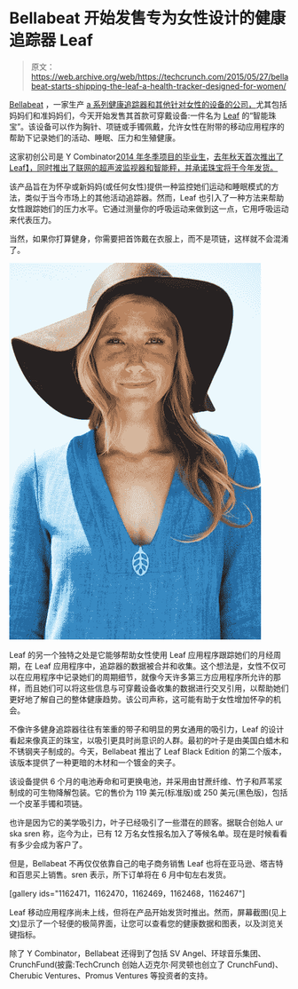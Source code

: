# Bellabeat 开始发售专为女性设计的健康追踪器 Leaf 

> 原文：<https://web.archive.org/web/https://techcrunch.com/2015/05/27/bellabeat-starts-shipping-the-leaf-a-health-tracker-designed-for-women/>

[Bellabeat](https://web.archive.org/web/20221209210508/http://www.bellabeat.com/) ，一家生产 [a 系列健康追踪器和其他针对女性的设备的公司，](https://web.archive.org/web/20221209210508/https://beta.techcrunch.com/2014/09/30/bellabeat-debuts-a-trio-of-health-tracking-products-for-moms-to-be-and-beyond-including-jewelry-a-monitor-and-smart-scale/)尤其包括妈妈们和准妈妈们，今天开始发售其首款可穿戴设备:一件名为 [Leaf](https://web.archive.org/web/20221209210508/https://www.bellabeat.com/) 的“智能珠宝”。该设备可以作为胸针、项链或手镯佩戴，允许女性在附带的移动应用程序的帮助下记录她们的活动、睡眠、压力和生殖健康。

这家初创公司是 Y Combinator[2014 年冬季项目的毕业生](https://web.archive.org/web/20221209210508/https://beta.techcrunch.com/2014/03/27/y-combinator-top-three-startups/)，[去年秋天首次推出了 Leaf】，同时推出了联网的超声波监视器和智能秤，并承诺珠宝将于今年发货。](https://web.archive.org/web/20221209210508/https://beta.techcrunch.com/2014/09/30/bellabeat-debuts-a-trio-of-health-tracking-products-for-moms-to-be-and-beyond-including-jewelry-a-monitor-and-smart-scale/)

该产品旨在为怀孕或新妈妈(或任何女性)提供一种监控她们运动和睡眠模式的方法，类似于当今市场上的其他活动追踪器。然而，Leaf 也引入了一种方法来帮助女性跟踪她们的压力水平。它通过测量你的呼吸运动来做到这一点，它用呼吸运动来代表压力。

当然，如果你打算健身，你需要把首饰戴在衣服上，而不是项链，这样就不会混淆了。

![File9](img/9e45ac81b8835316d99454df14506aba.png)

Leaf 的另一个独特之处是它能够帮助女性使用 Leaf 应用程序跟踪她们的月经周期，在 Leaf 应用程序中，追踪器的数据被合并和收集。这个想法是，女性不仅可以在应用程序中记录她们的周期细节，就像今天许多第三方应用程序所允许的那样，而且她们可以将这些信息与可穿戴设备收集的数据进行交叉引用，以帮助她们更好地了解自己的整体健康趋势。该公司声称，这可能有助于女性增加怀孕的机会。

不像许多健身追踪器往往有笨重的带子和明显的男女通用的吸引力，Leaf 的设计看起来像真正的珠宝，以吸引更具时尚意识的人群。最初的叶子是由美国白蜡木和不锈钢夹子制成的。今天，Bellabeat 推出了 Leaf Black Edition 的第二个版本，该版本提供了一种更暗的木材和一个镀金的夹子。

该设备提供 6 个月的电池寿命和可更换电池，并采用由甘蔗纤维、竹子和芦苇浆制成的可生物降解包装。它的售价为 119 美元(标准版)或 250 美元(黑色版)，包括一个皮革手镯和项链。

也许是因为它的美学吸引力，叶子已经吸引了一些潜在的顾客。据联合创始人 ur ska sren 称，迄今为止，已有 12 万名女性报名加入了等候名单。现在是时候看看有多少会成为客户了。

但是，Bellabeat 不再仅仅依靠自己的电子商务销售 Leaf 也将在亚马逊、塔吉特和百思买上销售。sren 表示，所下订单将在 6 月中旬左右发货。

[gallery ids="1162471，1162470，1162469，1162468，1162467"]

Leaf 移动应用程序尚未上线，但将在产品开始发货时推出。然而，屏幕截图(见上文)显示了一个轻便的极简界面，让您可以查看您的健康数据和图表，以及浏览关键指标。

除了 Y Combinator，Bellabeat 还得到了包括 SV Angel、环球音乐集团、CrunchFund(披露:TechCrunch 创始人迈克尔·阿灵顿也创立了 CrunchFund)、Cherubic Ventures、Promus Ventures 等投资者的支持。